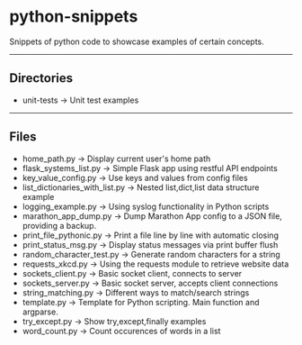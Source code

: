 # python-snippets

Snippets of python code to showcase examples of certain concepts.

----

## Directories

- unit-tests -> Unit test examples

----

## Files

- home_path.py -> Display current user's home path
- flask_systems_list.py -> Simple Flask app using restful API endpoints
- key_value_config.py -> Use keys and values from config files
- list_dictionaries_with_list.py -> Nested list,dict,list data structure example
- logging_example.py -> Using syslog functionality in Python scripts
- marathon_app_dump.py -> Dump Marathon App config to a JSON file, providing a backup.
- print_file_pythonic.py -> Print a file line by line with automatic closing
- print_status_msg.py -> Display status messages via print buffer flush
- random_character_test.py -> Generate random characters for a string
- requests_xkcd.py -> Using the requests module to retrieve website data
- sockets_client.py -> Basic socket client, connects to server
- sockets_server.py -> Basic socket server, accepts client connections
- string_matching.py -> Different ways to match/search strings
- template.py -> Template for Python scripting. Main function and argparse.
- try_except.py -> Show try,except,finally examples
- word_count.py -> Count occurences of words in a list

